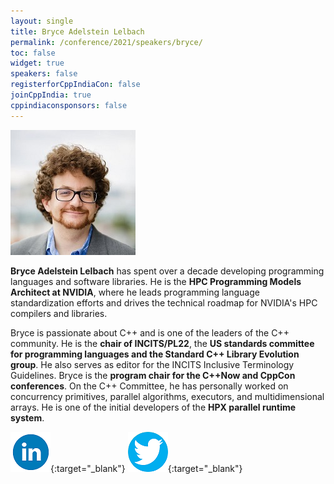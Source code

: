 ```yaml
---
layout: single
title: Bryce Adelstein Lelbach
permalink: /conference/2021/speakers/bryce/
toc: false
widget: true
speakers: false
registerforCppIndiaCon: false
joinCppIndia: true
cppindiaconsponsors: false
---
```


![Bryce Adelstein Lelbach](/conference/2021/graphics/bryce.jpg "Bryce Adelstein Lelbach")

**Bryce Adelstein Lelbach** has spent over a decade developing programming languages and software libraries. He is the **HPC Programming Models Architect at NVIDIA**, where he leads programming language standardization efforts and drives the technical roadmap for NVIDIA's HPC compilers and libraries. 

Bryce is passionate about C++ and is one of the leaders of the C++ community. He is the **chair of INCITS/PL22**, the **US standards committee for programming languages and the Standard C++ Library Evolution group**. He also serves as editor for the INCITS Inclusive Terminology Guidelines. Bryce is the **program chair for the C++Now and CppCon conferences**. On the C++ Committee, he has personally worked on concurrency primitives, parallel algorithms, executors, and multidimensional arrays. He is one of the initial developers of the **HPX parallel runtime system**.

[![Bryce Adelstein Lelbach](/assets/images/linkedin.png "Bryce Adelstein Lelbach")](https://www.linkedin.com/in/brycelelbach/){:target="_blank"}
[![Bryce Adelstein Lelbach](/assets/images/twitter.png "Bryce Adelstein Lelbach")](https://twitter.com/blelbach){:target="_blank"}
